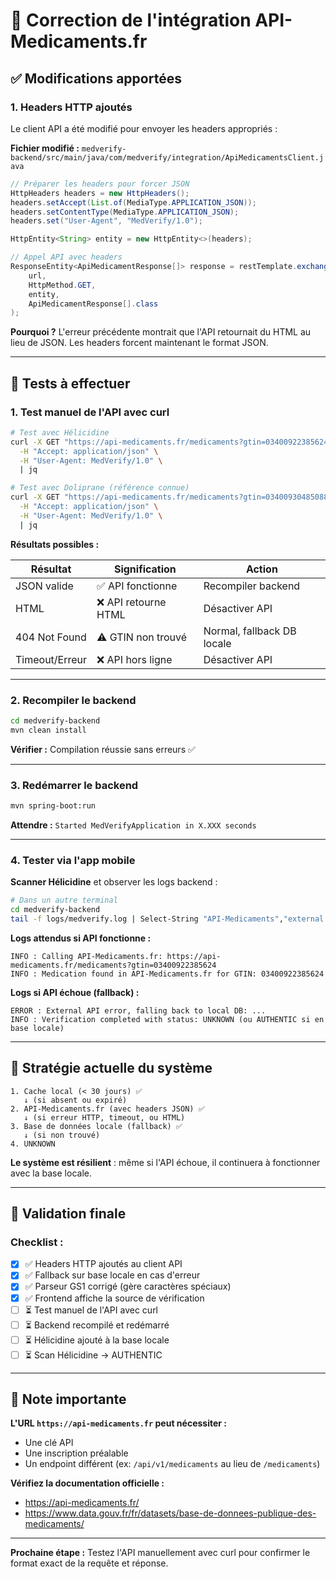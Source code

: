 # 🔧 Correction de l'intégration API-Medicaments.fr

## ✅ Modifications apportées

### 1. **Headers HTTP ajoutés**

Le client API a été modifié pour envoyer les headers appropriés :

**Fichier modifié :** `medverify-backend/src/main/java/com/medverify/integration/ApiMedicamentsClient.java`

```java
// Préparer les headers pour forcer JSON
HttpHeaders headers = new HttpHeaders();
headers.setAccept(List.of(MediaType.APPLICATION_JSON));
headers.setContentType(MediaType.APPLICATION_JSON);
headers.set("User-Agent", "MedVerify/1.0");

HttpEntity<String> entity = new HttpEntity<>(headers);

// Appel API avec headers
ResponseEntity<ApiMedicamentResponse[]> response = restTemplate.exchange(
    url,
    HttpMethod.GET,
    entity,
    ApiMedicamentResponse[].class
);
```

**Pourquoi ?** L'erreur précédente montrait que l'API retournait du HTML au lieu de JSON. Les headers forcent maintenant le format JSON.

---

## 🧪 Tests à effectuer

### 1. **Test manuel de l'API avec curl**

```bash
# Test avec Hélicidine
curl -X GET "https://api-medicaments.fr/medicaments?gtin=03400922385624" \
  -H "Accept: application/json" \
  -H "User-Agent: MedVerify/1.0" \
  | jq

# Test avec Doliprane (référence connue)
curl -X GET "https://api-medicaments.fr/medicaments?gtin=03400930485088" \
  -H "Accept: application/json" \
  -H "User-Agent: MedVerify/1.0" \
  | jq
```

**Résultats possibles :**

| Résultat       | Signification        | Action                     |
| -------------- | -------------------- | -------------------------- |
| JSON valide    | ✅ API fonctionne    | Recompiler backend         |
| HTML           | ❌ API retourne HTML | Désactiver API             |
| 404 Not Found  | ⚠️ GTIN non trouvé   | Normal, fallback DB locale |
| Timeout/Erreur | ❌ API hors ligne    | Désactiver API             |

---

### 2. **Recompiler le backend**

```bash
cd medverify-backend
mvn clean install
```

**Vérifier :** Compilation réussie sans erreurs ✅

---

### 3. **Redémarrer le backend**

```bash
mvn spring-boot:run
```

**Attendre :** `Started MedVerifyApplication in X.XXX seconds`

---

### 4. **Tester via l'app mobile**

**Scanner Hélicidine** et observer les logs backend :

```bash
# Dans un autre terminal
cd medverify-backend
tail -f logs/medverify.log | Select-String "API-Medicaments","external.api"
```

**Logs attendus si API fonctionne :**

```
INFO : Calling API-Medicaments.fr: https://api-medicaments.fr/medicaments?gtin=03400922385624
INFO : Medication found in API-Medicaments.fr for GTIN: 03400922385624
```

**Logs si API échoue (fallback) :**

```
ERROR : External API error, falling back to local DB: ...
INFO : Verification completed with status: UNKNOWN (ou AUTHENTIC si en base locale)
```

---

## 🔄 Stratégie actuelle du système

```
1. Cache local (< 30 jours) ✅
   ↓ (si absent ou expiré)
2. API-Medicaments.fr (avec headers JSON) ✅
   ↓ (si erreur HTTP, timeout, ou HTML)
3. Base de données locale (fallback) ✅
   ↓ (si non trouvé)
4. UNKNOWN
```

**Le système est résilient** : même si l'API échoue, il continuera à fonctionner avec la base locale.

---

## 🎯 Validation finale

### Checklist :

- [x] ✅ Headers HTTP ajoutés au client API
- [x] ✅ Fallback sur base locale en cas d'erreur
- [x] ✅ Parseur GS1 corrigé (gère caractères spéciaux)
- [x] ✅ Frontend affiche la source de vérification
- [ ] ⏳ Test manuel de l'API avec curl
- [ ] ⏳ Backend recompilé et redémarré
- [ ] ⏳ Hélicidine ajouté à la base locale
- [ ] ⏳ Scan Hélicidine → AUTHENTIC

---

## 📌 Note importante

**L'URL `https://api-medicaments.fr` peut nécessiter :**

- Une clé API
- Une inscription préalable
- Un endpoint différent (ex: `/api/v1/medicaments` au lieu de `/medicaments`)

**Vérifiez la documentation officielle :**

- https://api-medicaments.fr/
- https://www.data.gouv.fr/fr/datasets/base-de-donnees-publique-des-medicaments/

---

**Prochaine étape :** Testez l'API manuellement avec curl pour confirmer le format exact de la requête et réponse.






